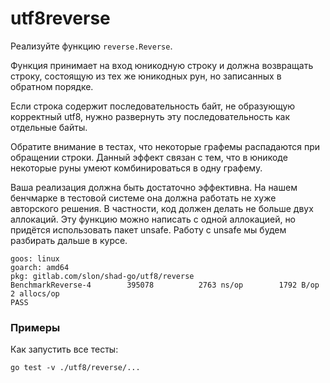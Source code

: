 # utf8reverse

Реализуйте функцию `reverse.Reverse`.

Функция принимает на вход юникодную строку и должна возвращать строку,
состоящую из тех же юникодных рун, но записанных в обратном порядке.

Если строка содержит последовательность байт, не образующую корректный utf8, нужно развернуть
эту последовательность как отдельные байты.

Обратите внимание в тестах, что некоторые графемы распадаются при обращении строки.
Данный эффект связан с тем, что в юникоде некоторые руны умеют комбинироваться в одну графему.

Ваша реализация должна быть достаточно эффективна. На нашем бенчмарке в тестовой системе
она должна работать не хуже авторского решения. В частности, код должен делать не больше двух
аллокаций. Эту функцию можно написать с одной аллокацией, но придётся использовать пакет unsafe.
Работу с unsafe мы будем разбирать дальше в курсе.

```
goos: linux
goarch: amd64
pkg: gitlab.com/slon/shad-go/utf8/reverse
BenchmarkReverse-4   	  395078	      2763 ns/op	    1792 B/op	       2 allocs/op
PASS
```
### Примеры

Как запустить все тесты:
```
go test -v ./utf8/reverse/...
```
